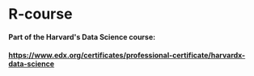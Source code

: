 # R-course

#### Part of the Harvard's Data Science course: 
#### https://www.edx.org/certificates/professional-certificate/harvardx-data-science

